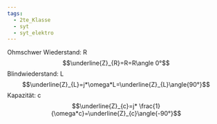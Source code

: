 ```yaml
---
tags:
  - 2te_Klasse
  - syt
  - syt_elektro
---
```

Ohmschwer Wiederstand: R$$\underline{Z}_{R}=R=R\angle 0°$$ 
Blindwiederstand: L $$\underline{Z}_{L}=j*\omega*L=\underline{Z}_{L}\angle{90°}$$
Kapazität: c $$\underline{Z}_{c}=j* \frac{1}{\omega*c}=\underline{Z}_{c}\angle{-90°}$$

